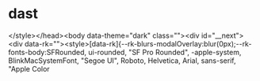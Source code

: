 # dast
 &lt;/style>&lt;/head>&lt;body data-theme="dark" class="">&lt;div id="__next">&lt;div data-rk="">&lt;style>[data-rk]{--rk-blurs-modalOverlay:blur(0px);--rk-fonts-body:SFRounded, ui-rounded, "SF Pro Rounded", -apple-system, BlinkMacSystemFont, "Segoe UI", Roboto, Helvetica, Arial, sans-serif, "Apple Color

